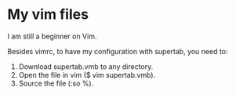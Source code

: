 # My vim files

I am still a beginner on Vim.

Besides vimrc, to have my configuration with supertab, you need to:

1. Download supertab.vmb to any directory.
2. Open the file in vim ($ vim supertab.vmb).
3. Source the file (:so %).
